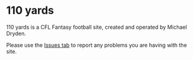 # 110 yards

110 yards is a CFL Fantasy football site, created and operated by Michael Dryden.

Please use the [Issues tab](https://github.com/mdryden/110yards/issues/new) to report any problems you are having with the site.
